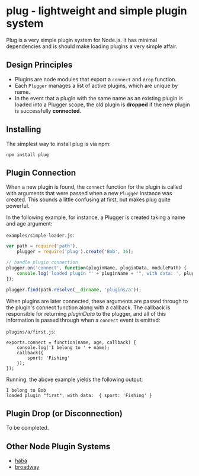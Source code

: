 # plug - lightweight and simple plugin system

Plug is a very simple plugin system for Node.js.  It has minimal dependencies and is should make loading plugins a very simple affair.

## Design Principles

- Plugins are node modules that export a `connect` and `drop` function.
- Each `Plugger` manages a list of active plugins, which are unique by name.
- In the event that a plugin with the same name as an existing plugin is loaded into a Plugger scope, the old plugin is __dropped__ if the new plugin is successfully __connected__.

## Installing

The simplest way to install plug is via npm:

```
npm install plug
```

## Plugin Connection

When a new plugin is found, the `connect` function for the plugin is called with arguments that were passed when a new `Plugger` instance was created.  This sounds a little confusing at first, but makes plug quite powerful.

In the following example, for instance, a Plugger is created taking a name and age argument:

`examples/simple-loader.js`:

```js
var path = require('path'),
    plugger = require('plug').create('Bob', 36);

// handle plugin connection
plugger.on('connect', function(pluginName, pluginData, modulePath) {
    console.log('loaded plugin "' + pluginName + '", with data: ', pluginData);
});

plugger.find(path.resolve(__dirname, 'plugins/a'));
```

When plugins are later connected, these arguments are passed through to the plugin's connect function along with a callback.  The callback is responsible for returning _pluginData_ to the plugger, and all of this information is passed through when a `connect` event is emitted:

`plugins/a/first.js`:

```
exports.connect = function(name, age, callback) {
	console.log('I belong to ' + name);
	callback({
		sport: 'Fishing'
	});
});
```

Running, the above example yields the following output:

```
I belong to Bob
loaded plugin "first", with data:  { sport: 'Fishing' }
```

## Plugin Drop (or Disconnection)

To be completed.

## Other Node Plugin Systems

- [haba](https://github.com/crcn/haba)
- [broadway](https://github.com/flatiron/broadway)